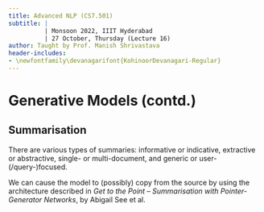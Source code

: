 ```yaml
---
title: Advanced NLP (CS7.501)
subtitle: |
          | Monsoon 2022, IIIT Hyderabad
          | 27 October, Thursday (Lecture 16)
author: Taught by Prof. Manish Shrivastava
header-includes:
- \newfontfamily\devanagarifont{KohinoorDevanagari-Regular}
---
```


# Generative Models (contd.)
## Summarisation
There are various types of summaries: informative or indicative, extractive or abstractive, single- or multi-document, and generic or user-(/query-)focused.

We can cause the model to (possibly) copy from the source by using the architecture described in *Get to the Point – Summarisation with Pointer-Generator Networks*, by Abigail See et al.
